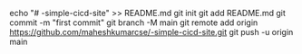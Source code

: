 echo "# -simple-cicd-site" >> README.md
git init
git add README.md
git commit -m "first commit"
git branch -M main
git remote add origin https://github.com/maheshkumarcse/-simple-cicd-site.git
git push -u origin main
